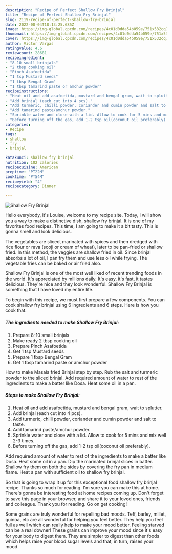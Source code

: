 ```yaml
---
description: "Recipe of Perfect Shallow Fry Brinjal"
title: "Recipe of Perfect Shallow Fry Brinjal"
slug: 2119-recipe-of-perfect-shallow-fry-brinjal
date: 2022-08-04T18:13:25.685Z
image: https://img-global.cpcdn.com/recipes/4c01d0dda54b059e/751x532cq70/shallow-fry-brinjal-recipe-main-photo.jpg
thumbnail: https://img-global.cpcdn.com/recipes/4c01d0dda54b059e/751x532cq70/shallow-fry-brinjal-recipe-main-photo.jpg
cover: https://img-global.cpcdn.com/recipes/4c01d0dda54b059e/751x532cq70/shallow-fry-brinjal-recipe-main-photo.jpg
author: Victor Vargas
ratingvalue: 4.6
reviewcount: 28681
recipeingredient:
- "8-10 small brinjals"
- "2 tbsp cooking oil"
- "Pinch Asafoetida"
- "1 tsp Mustard seeds"
- "1 tbsp Bengal Gram"
- "1 tbsp tamarind paste or amchur powder"
recipeinstructions:
- "Heat oil and add asafoetida, mustard and bengal gram, wait to splutter."
- "Add brinjal (each cut into 4 pcs)."
- "Add turmeric, chilli powder, coriander and cumin powder and salt to taste."
- "Add tamarind paste/amchur powder."
- "Sprinkle water and close with a lid. Allow to cook for 5 mins and mix well 2-3 times."
- "Before turning off the gas, add 1-2 tsp oil(coconut oil preferably)."
categories:
- Recipe
tags:
- shallow
- fry
- brinjal

katakunci: shallow fry brinjal 
nutrition: 102 calories
recipecuisine: American
preptime: "PT22M"
cooktime: "PT54M"
recipeyield: "4"
recipecategory: Dinner

---
```



![Shallow Fry Brinjal](https://img-global.cpcdn.com/recipes/4c01d0dda54b059e/751x532cq70/shallow-fry-brinjal-recipe-main-photo.jpg)

Hello everybody, it's Louise, welcome to my recipe site. Today, I will show you a way to make a distinctive dish, shallow fry brinjal. It is one of my favorites food recipes. This time, I am going to make it a bit tasty. This is gonna smell and look delicious.

The vegetables are sliced, marinated with spices and then dredged with rice flour or rava (sooji or cream of wheat), later to be pan-fried or shallow fried. In this method, the veggies are shallow fried in oil. Since brinjal absorbs a lot of oil, I pan fry them and use less oil while frying. The vegetable fries can be baked or air fried also.

Shallow Fry Brinjal is one of the most well liked of recent trending foods in the world. It's appreciated by millions daily. It's easy, it's fast, it tastes delicious. They're nice and they look wonderful. Shallow Fry Brinjal is something that I have loved my entire life.


To begin with this recipe, we must first prepare a few components. You can cook shallow fry brinjal using 6 ingredients and 6 steps. Here is how you cook that.

<!--inarticleads1-->

##### The ingredients needed to make Shallow Fry Brinjal:

1. Prepare 8-10 small brinjals
1. Make ready 2 tbsp cooking oil
1. Prepare Pinch Asafoetida
1. Get 1 tsp Mustard seeds
1. Prepare 1 tbsp Bengal Gram
1. Get 1 tbsp tamarind paste or amchur powder


How to make Masala fried Brinjal step by step. Rub the salt and turmeric powder to the sliced brinjal. Add required amount of water to rest of the ingredients to make a batter like Dosa. Heat some oil in a pan. 

<!--inarticleads2-->

##### Steps to make Shallow Fry Brinjal:

1. Heat oil and add asafoetida, mustard and bengal gram, wait to splutter.
1. Add brinjal (each cut into 4 pcs).
1. Add turmeric, chilli powder, coriander and cumin powder and salt to taste.
1. Add tamarind paste/amchur powder.
1. Sprinkle water and close with a lid. Allow to cook for 5 mins and mix well 2-3 times.
1. Before turning off the gas, add 1-2 tsp oil(coconut oil preferably).


Add required amount of water to rest of the ingredients to make a batter like Dosa. Heat some oil in a pan. Dip the marinated brinjal slices in batter. Shallow fry them on both the sides by covering the fry pan in medium flame. Heat a pan with sufficient oil to shallow fry brinjal. 

So that is going to wrap it up for this exceptional food shallow fry brinjal recipe. Thanks so much for reading. I'm sure you can make this at home. There's gonna be interesting food at home recipes coming up. Don't forget to save this page in your browser, and share it to your loved ones, friends and colleague. Thank you for reading. Go on get cooking!

Some grains are truly wonderful for repelling bad moods. Teff, barley, millet, quinoa, etc are all wonderful for helping you feel better. They help you feel full as well which can really help to make your mood better. Feeling starved can be a real downer! These grains can improve your mood since it's easy for your body to digest them. They are simpler to digest than other foods which helps raise your blood sugar levels and that, in turn, raises your mood.
